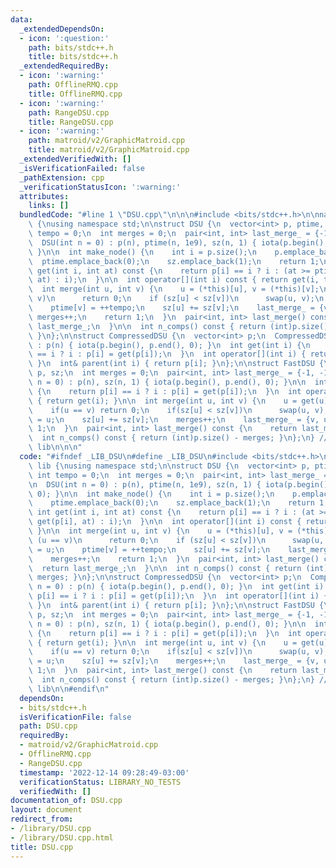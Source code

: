 ```yaml
---
data:
  _extendedDependsOn:
  - icon: ':question:'
    path: bits/stdc++.h
    title: bits/stdc++.h
  _extendedRequiredBy:
  - icon: ':warning:'
    path: OfflineRMQ.cpp
    title: OfflineRMQ.cpp
  - icon: ':warning:'
    path: RangeDSU.cpp
    title: RangeDSU.cpp
  - icon: ':warning:'
    path: matroid/v2/GraphicMatroid.cpp
    title: matroid/v2/GraphicMatroid.cpp
  _extendedVerifiedWith: []
  _isVerificationFailed: false
  _pathExtension: cpp
  _verificationStatusIcon: ':warning:'
  attributes:
    links: []
  bundledCode: "#line 1 \"DSU.cpp\"\n\n\n#include <bits/stdc++.h>\n\nnamespace lib\
    \ {\nusing namespace std;\n\nstruct DSU {\n  vector<int> p, ptime, sz;\n  int\
    \ tempo = 0;\n  int merges = 0;\n  pair<int, int> last_merge_ = {-1, -1};\n\n\
    \  DSU(int n = 0) : p(n), ptime(n, 1e9), sz(n, 1) { iota(p.begin(), p.end(), 0);\
    \ }\n\n  int make_node() {\n    int i = p.size();\n    p.emplace_back(i);\n  \
    \  ptime.emplace_back(0);\n    sz.emplace_back(1);\n    return 1;\n  }\n\n  int\
    \ get(int i, int at) const {\n    return p[i] == i ? i : (at >= ptime[i] ? get(p[i],\
    \ at) : i);\n  }\n\n  int operator[](int i) const { return get(i, tempo); }\n\n\
    \  int merge(int u, int v) {\n    u = (*this)[u], v = (*this)[v];\n    if (u ==\
    \ v)\n      return 0;\n    if (sz[u] < sz[v])\n      swap(u, v);\n    p[v] = u;\n\
    \    ptime[v] = ++tempo;\n    sz[u] += sz[v];\n    last_merge_ = {v, u};\n   \
    \ merges++;\n    return 1;\n  }\n  pair<int, int> last_merge() const {\n    return\
    \ last_merge_;\n  }\n\n  int n_comps() const { return (int)p.size() - merges;\
    \ }\n};\n\nstruct CompressedDSU {\n  vector<int> p;\n  CompressedDSU(int n = 0)\
    \ : p(n) { iota(p.begin(), p.end(), 0); }\n  int get(int i) {\n    return p[i]\
    \ == i ? i : p[i] = get(p[i]);\n  }\n  int operator[](int i) { return get(i);\
    \ }\n  int& parent(int i) { return p[i]; }\n};\n\nstruct FastDSU {\n  vector<int>\
    \ p, sz;\n  int merges = 0;\n  pair<int, int> last_merge_ = {-1, -1};\n  FastDSU(int\
    \ n = 0) : p(n), sz(n, 1) { iota(p.begin(), p.end(), 0); }\n\n  int get(int i)\
    \ {\n    return p[i] == i ? i : p[i] = get(p[i]);\n  }\n  int operator[](int i)\
    \ { return get(i); }\n\n  int merge(int u, int v) {\n    u = get(u), v = get(v);\n\
    \    if(u == v) return 0;\n    if(sz[u] < sz[v])\n      swap(u, v);\n    p[v]\
    \ = u;\n    sz[u] += sz[v];\n    merges++;\n    last_merge_ = {v, u};\n    return\
    \ 1;\n  }\n  pair<int, int> last_merge() const {\n    return last_merge_;\n  }\n\
    \  int n_comps() const { return (int)p.size() - merges; }\n};\n} // namespace\
    \ lib\n\n\n"
  code: "#ifndef _LIB_DSU\n#define _LIB_DSU\n#include <bits/stdc++.h>\n\nnamespace\
    \ lib {\nusing namespace std;\n\nstruct DSU {\n  vector<int> p, ptime, sz;\n \
    \ int tempo = 0;\n  int merges = 0;\n  pair<int, int> last_merge_ = {-1, -1};\n\
    \n  DSU(int n = 0) : p(n), ptime(n, 1e9), sz(n, 1) { iota(p.begin(), p.end(),\
    \ 0); }\n\n  int make_node() {\n    int i = p.size();\n    p.emplace_back(i);\n\
    \    ptime.emplace_back(0);\n    sz.emplace_back(1);\n    return 1;\n  }\n\n \
    \ int get(int i, int at) const {\n    return p[i] == i ? i : (at >= ptime[i] ?\
    \ get(p[i], at) : i);\n  }\n\n  int operator[](int i) const { return get(i, tempo);\
    \ }\n\n  int merge(int u, int v) {\n    u = (*this)[u], v = (*this)[v];\n    if\
    \ (u == v)\n      return 0;\n    if (sz[u] < sz[v])\n      swap(u, v);\n    p[v]\
    \ = u;\n    ptime[v] = ++tempo;\n    sz[u] += sz[v];\n    last_merge_ = {v, u};\n\
    \    merges++;\n    return 1;\n  }\n  pair<int, int> last_merge() const {\n  \
    \  return last_merge_;\n  }\n\n  int n_comps() const { return (int)p.size() -\
    \ merges; }\n};\n\nstruct CompressedDSU {\n  vector<int> p;\n  CompressedDSU(int\
    \ n = 0) : p(n) { iota(p.begin(), p.end(), 0); }\n  int get(int i) {\n    return\
    \ p[i] == i ? i : p[i] = get(p[i]);\n  }\n  int operator[](int i) { return get(i);\
    \ }\n  int& parent(int i) { return p[i]; }\n};\n\nstruct FastDSU {\n  vector<int>\
    \ p, sz;\n  int merges = 0;\n  pair<int, int> last_merge_ = {-1, -1};\n  FastDSU(int\
    \ n = 0) : p(n), sz(n, 1) { iota(p.begin(), p.end(), 0); }\n\n  int get(int i)\
    \ {\n    return p[i] == i ? i : p[i] = get(p[i]);\n  }\n  int operator[](int i)\
    \ { return get(i); }\n\n  int merge(int u, int v) {\n    u = get(u), v = get(v);\n\
    \    if(u == v) return 0;\n    if(sz[u] < sz[v])\n      swap(u, v);\n    p[v]\
    \ = u;\n    sz[u] += sz[v];\n    merges++;\n    last_merge_ = {v, u};\n    return\
    \ 1;\n  }\n  pair<int, int> last_merge() const {\n    return last_merge_;\n  }\n\
    \  int n_comps() const { return (int)p.size() - merges; }\n};\n} // namespace\
    \ lib\n\n#endif\n"
  dependsOn:
  - bits/stdc++.h
  isVerificationFile: false
  path: DSU.cpp
  requiredBy:
  - matroid/v2/GraphicMatroid.cpp
  - OfflineRMQ.cpp
  - RangeDSU.cpp
  timestamp: '2022-12-14 09:28:49-03:00'
  verificationStatus: LIBRARY_NO_TESTS
  verifiedWith: []
documentation_of: DSU.cpp
layout: document
redirect_from:
- /library/DSU.cpp
- /library/DSU.cpp.html
title: DSU.cpp
---
```

